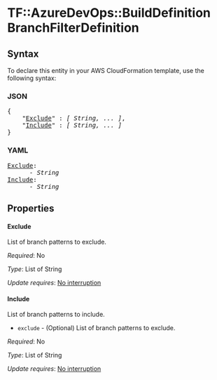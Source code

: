 # TF::AzureDevOps::BuildDefinition BranchFilterDefinition

## Syntax

To declare this entity in your AWS CloudFormation template, use the following syntax:

### JSON

<pre>
{
    "<a href="#exclude" title="Exclude">Exclude</a>" : <i>[ String, ... ]</i>,
    "<a href="#include" title="Include">Include</a>" : <i>[ String, ... ]</i>
}
</pre>

### YAML

<pre>
<a href="#exclude" title="Exclude">Exclude</a>: <i>
      - String</i>
<a href="#include" title="Include">Include</a>: <i>
      - String</i>
</pre>

## Properties

#### Exclude

List of branch patterns to exclude.

_Required_: No

_Type_: List of String

_Update requires_: [No interruption](https://docs.aws.amazon.com/AWSCloudFormation/latest/UserGuide/using-cfn-updating-stacks-update-behaviors.html#update-no-interrupt)

#### Include

List of branch patterns to include.
- `exclude` - (Optional) List of branch patterns to exclude.

_Required_: No

_Type_: List of String

_Update requires_: [No interruption](https://docs.aws.amazon.com/AWSCloudFormation/latest/UserGuide/using-cfn-updating-stacks-update-behaviors.html#update-no-interrupt)

